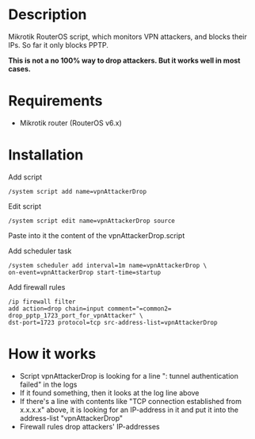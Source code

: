 # Description

Mikrotik RouterOS script, which monitors VPN attackers, and blocks their IPs. So far it only blocks PPTP.

**This is not a no 100% way to drop attackers. But it works well in most cases.**

# Requirements

- Mikrotik router (RouterOS v6.x)

# Installation

Add script

```
/system script add name=vpnAttackerDrop
```

Edit script

```
/system script edit name=vpnAttackerDrop source
```

Paste into it the content of the vpnAttackerDrop.script

Add scheduler task

```
/system scheduler add interval=1m name=vpnAttackerDrop \
on-event=vpnAttackerDrop start-time=startup
```

Add firewall rules

```
/ip firewall filter
add action=drop chain=input comment="=common2= drop_pptp_1723_port_for_vpnAttacker" \
dst-port=1723 protocol=tcp src-address-list=vpnAttackerDrop
```

# How it works

- Script vpnAttackerDrop is looking for a line "<xxxx>: <user> tunnel authentication failed" in the logs
- If it found something, then it looks at the log line above
- If there's a line with contents like "TCP connection established from x.x.x.x" above, it is looking for an IP-address in it and put it into the address-list "vpnAttackerDrop"
- Firewall rules drop attackers' IP-addresses
